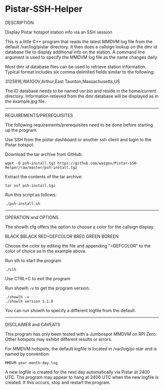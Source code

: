 # Pistar-SSH-Helper

DESCRIPTION

Display Pistar hotspot station info via an SSH session

This is a little C++ program that reads the latest MMDVM log
file from the default /var/log/pistar directory. It then
does a callsign lookup on the dmr id database file to
display additional info on the station. A command line
argument is used to specify the MMDVM log file as the
name changes daily.

Most dmr id database files can be used to retrieve station
information. Typical format includes six comma delimited
fields similar to the following:

3125916,WA1GOV,Arthur,East Taunton,Massachusetts,US

The ID database needs to be named usr.bin and reside in
the home/current directory. Information retieved from the
dmr database will be displayed as in the example.jpg file.

----------------------------------------------------------------
REQUIREMENTS/PREREQUISITES

The following requirements/prerequisites need to be done before
starting up the program.

Use SSH from the pistar dashboard or another ssh client and login
to the Pistar hotspot.

Download the tar archive from GitHub:
    
    wget -O psh-install.tgz https://github.com/wa1gov/Pistar-SSH-Helper/raw/master/psh-install.tgz

Extract the contents of the tar archive:

    tar xvf psh-install.tgz

Run this script as follows:

    ./psh-install.sh

----------------------------------------------------------------
OPERATION and OPTIONS

The showlh.cfg offers the option to choose a color for the callsign display:

BLACK
BBLACK
RED=DEFCOLOR
BRED
GREEN
BGREEN

Choose the color by editing the file and appending "=DEFCOLOR" to the 
color of choice as in the example above.

Run slh to start the program

    ./slh

Use CTRL+C to exit the program

Run showlh -v to get the program version.

    ./showlh -v
    ./showlh version 1.1.0

You can run showlh <logfile name>
to specify a different logfile from the default.

----------------------------------------------------------------
DISCLAIMER and CAVEATS

This program has only been tested with a Jumbospot MMDVM on RPI Zero.
Other hotspots may exhibit different results or errors.

For MMDVM hotspots, the default logfile is located in 
/var/log/pi-star and is named by convention:

    MMDVM-year-month-day.log

A new logfile is created for the next day automatically via Pistar
at 2400 UTC. The program may appear to hang at 2400 UTC when the new
logfile is created. If this occurs, stop and restart the program.
